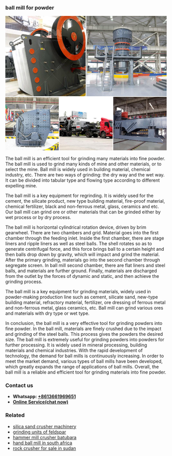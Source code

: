 <h3>ball mill for powder</h3><img src='1706755407.jpg' alt=''><p>The ball mill is an efficient tool for grinding many materials into fine powder. The ball mill is used to grind many kinds of mine and other materials, or to select the mine. Ball mill is widely used in building material, chemical industry, etc. There are two ways of grinding: the dry way and the wet way. It can be divided into tabular type and flowing type according to different expelling mine.</p><p>The ball mill is a key equipment for regrinding. It is widely used for the cement, the silicate product, new type building material, fire-proof material, chemical fertilizer, black and non-ferrous metal, glass, ceramics and etc. Our ball mill can grind ore or other materials that can be grinded either by wet process or by dry process.</p><p>The ball mill is horizontal cylindrical rotation device, driven by brim gearwheel. There are two chambers and grid. Material goes into the first chamber through the feeding inlet. Inside the first chamber, there are stage liners and ripple liners as well as steel balls. The shell rotates so as to generate centrifugal force, and this force brings ball to a certain height and then balls drop down by gravity, which will impact and grind the material. After the primary grinding, materials go into the second chamber through segregate screen. In ball mill second chamber, there are flat liners and steel balls, and materials are further ground. Finally, materials are discharged from the outlet by the forces of dynamic and static, and then achieve the grinding process.</p><p>The ball mill is a key equipment for grinding materials, widely used in powder-making production line such as cement, silicate sand, new-type building material, refractory material, fertilizer, ore dressing of ferrous metal and non-ferrous metal, glass ceramics, etc. Ball mill can grind various ores and materials with dry type or wet type.</p><p>In conclusion, the ball mill is a very effective tool for grinding powders into fine powder. In the ball mill, materials are finely crushed due to the impact and grinding of the steel balls. This process gives the powders the desired size. The ball mill is extremely useful for grinding powders into powders for further processing. It is widely used in mineral processing, building materials and chemical industries. With the rapid development of technology, the demand for ball mills is continuously increasing. In order to meet the market demand, various types of ball mills have been developed, which greatly expands the range of applications of ball mills. Overall, the ball mill is a reliable and efficient tool for grinding materials into fine powder.</p><h3>Contact us</h3><ul><li><strong>Whatsapp:&nbsp;<a href="https://wa.me/8613661969651">+8613661969651</a></strong></li><li><a href="https://swt.shibang-china.com/?git&amp;zhl&amp;ball mill for powder"><strong>Online Service(chat now)</strong></a></li></ul><h3>Related</h3><ul><li><a href='silica sand crusher machinery.md'>silica sand crusher machinery</a></li><li><a href='grinding units of feldspar.md'>grinding units of feldspar</a></li><li><a href='hammer mill crusher batubara.md'>hammer mill crusher batubara</a></li><li><a href='hand ball mill in south africa.md'>hand ball mill in south africa</a></li><li><a href='rock crusher for sale in sudan.md'>rock crusher for sale in sudan</a></li></ul>